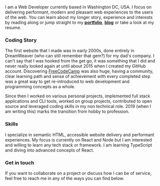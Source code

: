 I am a Web Developer currently based in Washington DC, USA. I focus on delivering performant, modern and pleasant web experiences to the users of the web. You can learn about my longer story, experience and interests by reading along or jump straight to my [**portfolio**](/portfolio), [**blog**](https://dev.to/vaidotas) or take a look at my resume.

### Coding Story

The first website that I made was in early 2000s, done entirely in DreamWeaver (who can still remember that gem?) for my dad's company. I can't say that I was hooked from the get go, it was something that I did and never really looked again at until about 2015 when I created my GitHub account. Discovering [FreeCodeCamp](https://www.freecodecamp.org) was also huge, having a community, clear learning path and sense of achievement with every completed step was a great way to get re-introduced to web development and programming concepts as a whole.

Since then I worked on various personal projects, implemented full stack applications and CLI tools, worked on group projects, contributed to open source and leveraged coding skills in my non technical role. 2019 (when I am writing this) marks the transition from hobby to profession.

### Skills

I specialize in semantic HTML, accessible website delivery and performant experiences. My focus is currently on React and Node but I am interested and willing to learn any tech stack or framework. I am learning TypeScript and diving into advanced concepts of React.

### Get in touch

If you want to collaborate on a project or discuss how I can be of service, feel free to reach me in any of the ways you can find below.
